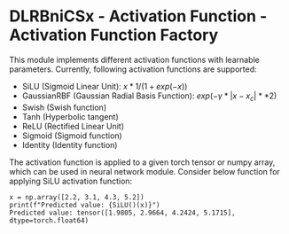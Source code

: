 # DLRBniCSx - Activation Function - Activation Function Factory

This module implements different activation functions with learnable parameters. Currently, following activation functions are supported:

* SiLU (Sigmoid Linear Unit): $x * 1 / ( 1 + exp(-x))$
* GaussianRBF (Gaussian Radial Basis Function): $exp(-\gamma * |x-x_c|**2)$
* Swish (Swish function)
* Tanh (Hyperbolic tangent)
* ReLU (Rectified Linear Unit)
* Sigmoid (Sigmoid function)
* Identity (Identity function)

The activation function is applied to a given torch tensor or numpy array, which can be used in neural network module. Consider below function for applying SiLU activation function:
```
x = np.array([2.2, 3.1, 4.3, 5.2])
print(f"Predicted value: {SiLU()(x)}")
Predicted value: tensor([1.9805, 2.9664, 4.2424, 5.1715], dtype=torch.float64)
```
